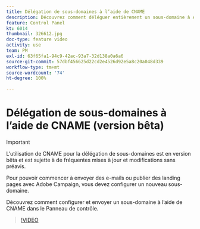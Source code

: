 ```yaml
---
title: Délégation de sous-domaines à l’aide de CNAME
description: Découvrez comment déléguer entièrement un sous-domaine à Adobe Campaign.
feature: Control Panel
kt: 6014
thumbnail: 326612.jpg
doc-type: feature video
activity: use
team: PM
exl-id: 63f65fa1-94c9-42ac-93a7-32d138a0a6a6
source-git-commit: 57dbf456625d22cd2e4526d92e5a8c20a048d339
workflow-type: tm+mt
source-wordcount: '74'
ht-degree: 100%

---
```


# Délégation de sous-domaines à l’aide de CNAME (version bêta)

>[!IMPORTANT]
>
> L’utilisation de CNAME pour la délégation de sous-domaines est en version bêta et est sujette à de fréquentes mises à jour et modifications sans préavis.

Pour pouvoir commencer à envoyer des e-mails ou publier des landing pages avec Adobe Campaign, vous devez configurer un nouveau sous-domaine.

Découvrez comment configurer et envoyer un sous-domaine à l’aide de CNAME dans le Panneau de contrôle.

>[!VIDEO](https://video.tv.adobe.com/v/326612?quality=12)
